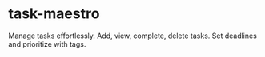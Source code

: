 # task-maestro
Manage tasks effortlessly. Add, view, complete, delete tasks. Set deadlines and prioritize with tags.
